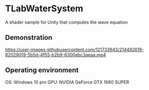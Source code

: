 # TLabWaterSystem
A shader sample for Unity that computes the wave equation

## Demonstration

https://user-images.githubusercontent.com/121733943/214492619-82029019-5b5d-4f55-b2b9-6300ebc3aeaa.mp4

## Operating environment
OS: Windows 10 pro
GPU: NVIDIA GeForce GTX 1660 SUPER
